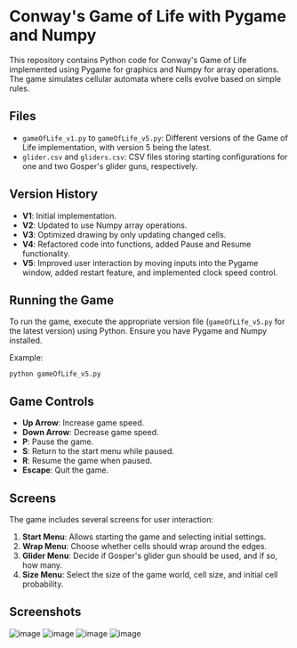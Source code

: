 # Conway's Game of Life with Pygame and Numpy

This repository contains Python code for Conway's Game of Life implemented using Pygame for graphics and Numpy for array operations. The game simulates cellular automata where cells evolve based on simple rules.

## Files

- `gameOfLife_v1.py` to `gameOfLife_v5.py`: Different versions of the Game of Life implementation, with version 5 being the latest.
- `glider.csv` and `gliders.csv`: CSV files storing starting configurations for one and two Gosper's glider guns, respectively.

## Version History

- **V1**: Initial implementation.
- **V2**: Updated to use Numpy array operations.
- **V3**: Optimized drawing by only updating changed cells.
- **V4**: Refactored code into functions, added Pause and Resume functionality.
- **V5**: Improved user interaction by moving inputs into the Pygame window, added restart feature, and implemented clock speed control.

## Running the Game

To run the game, execute the appropriate version file (`gameOfLife_v5.py` for the latest version) using Python. Ensure you have Pygame and Numpy installed.

Example:
```
python gameOfLife_v5.py
```

## Game Controls

- **Up Arrow**: Increase game speed.
- **Down Arrow**: Decrease game speed.
- **P**: Pause the game.
- **S**: Return to the start menu while paused.
- **R**: Resume the game when paused.
- **Escape**: Quit the game.

## Screens

The game includes several screens for user interaction:

1. **Start Menu**: Allows starting the game and selecting initial settings.
2. **Wrap Menu**: Choose whether cells should wrap around the edges.
3. **Glider Menu**: Decide if Gosper's glider gun should be used, and if so, how many.
4. **Size Menu**: Select the size of the game world, cell size, and initial cell probability.

## Screenshots

![image](https://github.com/SantiagoEnriqueGA/gameOfLife/assets/50879742/c4f814f8-37d1-46ca-9d7d-70d1b52092a5)
![image](https://github.com/SantiagoEnriqueGA/gameOfLife/assets/50879742/f1ac1cf0-baf6-4df0-aeb3-673d5bf62ef1)
![image](https://github.com/SantiagoEnriqueGA/gameOfLife/assets/50879742/6cd879a5-dd13-4208-92b6-18ad84251a85)
![image](https://github.com/SantiagoEnriqueGA/gameOfLife/assets/50879742/76eff2ca-8648-4d42-9500-d9d1376f8198)


